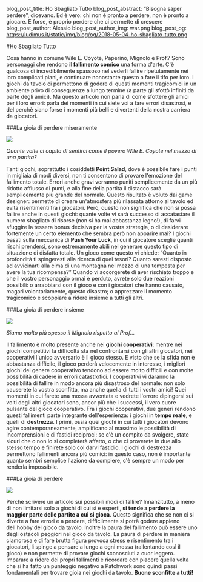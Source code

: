 blog_post_title: Ho Sbagliato Tutto
blog_post_abstract: “Bisogna saper perdere”, dicevano. Ed è vero: chi non è pronto 	a perdere, non è pronto a giocare. E forse, è proprio perdere che ci permette di crescere
blog_post_author: Alessio
blog_post_author_img: war.png
blog_post_og: https://ludimus.it/static/img/blog/og/2018-05-04-ho-sbagliato-tutto.png

#Ho Sbagliato Tutto

Cosa hanno in comune Wile E. Coyote, Paperino, Mignolo e Prof.? Sono personaggi che rendono il **fallimento comico** una forma d'arte. C'è qualcosa di incredibilmente spassoso nel vederli fallire ripetutamente nei loro complicati piani, e continuare nonostante questo a fare il tifo per loro. 
I giochi da tavolo ci permettono di godere di questi momenti tragicomici in un ambiente privo di conseguenze a lungo termine (a parte gli sfottò infiniti da parte degli amici). 
Ma questo articolo non parla di come sfottere gli amici per i loro errori: parla dei momenti in cui siete voi a fare errori disastrosi, e del perchè siano forse i momenti più belli e divertenti della nostra carriera da giocatori. 

###La gioia di perdere miseramente

![](../static/img/blog/sbagliato/coyote.png)

_Quante volte ci capita di sentirci come il povero Wile E. Coyote nel mezzo di una partita?_

Tanti giochi, soprattutto i cosiddetti **Point Salad**, dove è possibile fare i punti in migliaia di modi diversi, non ti consentono di provare l'emozione del fallimento totale. Errori anche gravi verranno puniti semplicemente da un più ridotto afflusso di punti, e alla fine della partita il distacco sarà semplicemente più grande del normale. Questo risultato è voluto dai game designer: permette di creare un'atmosfera più rilassata attorno al tavolo ed evita risentimenti fra i giocatori. 
Però, questo non significa che non si possa fallire anche in questi giochi: quante volte vi sarà successo di accatastare il numero sbagliato di risorse (non si ha mai abbastanza legno!), di farvi sfuggire la tessera bonus decisiva per la vostra strategia, o di desiderare fortemente un certo elemento che sembra però non apparire mai?
I giochi basati sulla meccanica di **Push Your Luck**, in cui il giocatore sceglie quanti rischi prendersi, sono estremamente abili nel generare questo tipo di situazione di disfatta totale. Un gioco come questo vi chiede: “Quanto in profondità ti spingeresti alla ricerca di quei tesori? Quanto saresti disposto ad avvicinarti alla cima di una montagna nel mezzo di una tempesta per avere la tua ricompensa?” Quando vi accorgerete di aver rischiato troppo e che il vostro personaggio ormai è perduto, avrete solo due reazioni possibili: o arrabbiarsi con il gioco e con i giocatori che hanno causato, magari volontariamente, questo disastro; o apprezzare il momento tragicomico e scoppiare a ridere insieme a tutti gli altri.

###La gioia di perdere insieme

![](../static/img/blog/sbagliato/mignolocolprof.png)

_Siamo molto più spesso il Mignolo rispetto al Prof..._

Il fallimento è molto presente anche nei **giochi cooperativi**: mentre nei giochi competitivi la difficoltà sta nel confrontarsi con gli altri giocatori, nei cooperativi l'unico avversario è il gioco stesso. E visto che se la sfida non è abbastanza difficile, il gioco perderà velocemente in interesse, i migliori giochi del genere cooperativo tendono ad essere molto difficili e con molte possibilità di cadere in errori catastrofici.
I cooperativi vi daranno la possibilità di fallire in modo ancora più disastroso del normale: non solo causerete la vostra sconfitta, ma anche quella di tutti i vostri amici! Quei momenti in cui farete una mossa avventata e vedrete l'orrore dipingersi sui volti degli altri giocatori sono, ancor più che i successi, il vero cuore pulsante del gioco cooperativo.
Fra i giochi cooperativi, due generi rendono questi fallimenti parte integrante dell'esperienza: i giochi in **tempo reale**, e quelli di **destrezza**. 
I primi, ossia quei giochi in cui tutti i giocatori devono agire contemporaneamente, amplificano al massimo le possibilità di incomprensioni e di fastidi reciproci: se c'è un compito da svolgere, state sicuri che o non lo si completerà affatto, o che ci proverete in due allo stesso tempo e finirete solo col darvi fastidio. 
I giochi di destrezza permettono fallimenti ancora più comici: in questo caso, non è importante quanto sembri semplice l'azione da compiere, c'è sempre un modo per renderla impossibile.

###La gioia di perdere

![](../static/img/blog/sbagliato/paperino.jpg)

Perchè scrivere un articolo sui possibili modi di fallire? Innanzitutto, a meno di non limitarsi solo a giochi di cui si è esperti, **si tende a perdere la maggior parte delle partite a cui si gioca**. Questo significa che se non ci si diverte a fare errori e a perdere, difficilmente si potrà godere appieno dell'hobby del gioco da tavolo. 
Inoltre la paura del fallimento può essere uno degli ostacoli peggiori nel gioco da tavolo. La paura di perdere in maniera clamorosa e di fare brutta figura provoca stress e risentimento tra i giocatori, li spinge a pensare a lungo a ogni mossa (rallentando così il gioco) e non permette di provare giochi sconosciuti a cuor leggero. 
Imparare a ridere dei propri fallimenti e ricordare con piacere quella volta che si ha fatto un punteggio negativo a Patchwork sono quindi passi fondamentali per trovare gioia nei giochi da tavolo. 
**Buone sconfitte a tutti!**